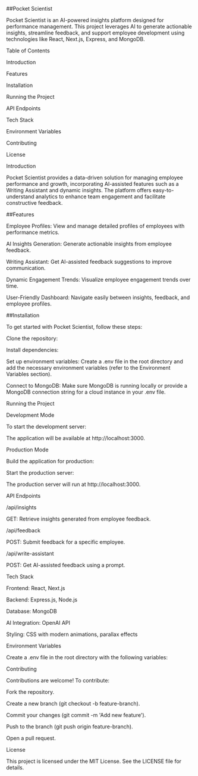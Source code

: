 ##Pocket Scientist

Pocket Scientist is an AI-powered insights platform designed for performance management. This project leverages AI to generate actionable insights, streamline feedback, and support employee development using technologies like React, Next.js, Express, and MongoDB.

Table of Contents

Introduction

Features

Installation

Running the Project

API Endpoints

Tech Stack

Environment Variables

Contributing

License

Introduction

Pocket Scientist provides a data-driven solution for managing employee performance and growth, incorporating AI-assisted features such as a Writing Assistant and dynamic insights. The platform offers easy-to-understand analytics to enhance team engagement and facilitate constructive feedback.

##Features

Employee Profiles: View and manage detailed profiles of employees with performance metrics.

AI Insights Generation: Generate actionable insights from employee feedback.

Writing Assistant: Get AI-assisted feedback suggestions to improve communication.

Dynamic Engagement Trends: Visualize employee engagement trends over time.

User-Friendly Dashboard: Navigate easily between insights, feedback, and employee profiles.

##Installation

To get started with Pocket Scientist, follow these steps:

Clone the repository:

Install dependencies:

Set up environment variables:
Create a .env file in the root directory and add the necessary environment variables (refer to the Environment Variables section).

Connect to MongoDB:
Make sure MongoDB is running locally or provide a MongoDB connection string for a cloud instance in your .env file.

Running the Project

Development Mode

To start the development server:

The application will be available at http://localhost:3000.

Production Mode

Build the application for production:

Start the production server:

The production server will run at http://localhost:3000.

API Endpoints

/api/insights

GET: Retrieve insights generated from employee feedback.

/api/feedback

POST: Submit feedback for a specific employee.

/api/write-assistant

POST: Get AI-assisted feedback using a prompt.

Tech Stack

Frontend: React, Next.js

Backend: Express.js, Node.js

Database: MongoDB

AI Integration: OpenAI API

Styling: CSS with modern animations, parallax effects

Environment Variables

Create a .env file in the root directory with the following variables:

Contributing

Contributions are welcome! To contribute:

Fork the repository.

Create a new branch (git checkout -b feature-branch).

Commit your changes (git commit -m 'Add new feature').

Push to the branch (git push origin feature-branch).

Open a pull request.

License

This project is licensed under the MIT License. See the LICENSE file for details.


